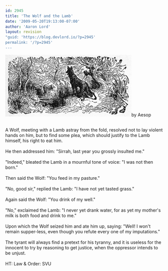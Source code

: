 ```yaml
---
id: 2945
title: 'The Wolf and the Lamb'
date: '2009-05-20T19:13:00-07:00'
author: 'Aaron Lord'
layout: revision
"guid: 'https://blog.devlord.io/?p=2945'
permalink: '/?p=2945'
---
```


<a href="/assets/img/2011/10/the_wolf_and_the_lamb_2.jpg"><img src="/assets/img/2011/10/the_wolf_and_the_lamb_2.jpg?w=300" border="0" alt="" /></a>by Aesop<div><br /></div><div>A Wolf, meeting with a Lamb astray from the fold, resolved not to lay violent hands on him, but to find some plea, which should justify to the Lamb himself, his right to eat him.<br /><br />He then addressed him: "Sirrah, last year you grossly insulted me."<br /><br />"Indeed," bleated the Lamb in a mournful tone of voice: "I was not then born."<br /><br />Then said the Wolf: "You feed in my pasture."<br /><br />"No, good sir," replied the Lamb: "I have not yet tasted grass."<br /><br />Again said the Wolf: "You drink of my well."<br /><br />"No," exclaimed the Lamb: "I never yet drank water, for as yet my mother's milk is both food and drink to me."<br /><br />Upon which the Wolf seized him and ate him up, saying: "Well! I won't remain supper-less, even though you refute every one of my imputations."<br /><br />The tyrant will always find a pretext for his tyranny, and it is useless for the innocent to try by reasoning to get justice, when the oppressor intends to be unjust.<br /></div><div><br /></div><div>HT: <span class="removed_link" title="http://www.nbc.com/Law_and_Order_Special_Victims_Unit/video/clips/sneak-preview-of-liberties/1099401/">Law &amp; Order: SVU</span></div><div class="blogger-post-footer"></div>